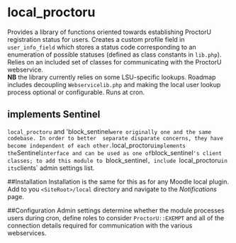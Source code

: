 # local_proctoru

Provides a library of functions oriented towards establishing ProctorU registration status for users.
Creates a custom profile field in `user_info_field` which stores a status code corresponding to an enumeration 
of possible statuses (defined as class constants in `lib.php`). Relies on an included set of classes for 
communicating with the ProctorU webservice.  
__NB__ the library currently relies on some LSU-specific lookups. Roadmap 
includes decoupling `Webservicelib.php` and making the local user lookup process optional or configurable.
Runs at cron.

## implements Sentinel
`local_proctoru` and 'block_sentinel` were originally one and the same codebase. In order to better 
separate disparate concerns, they have become independent of each other. `local_proctoru` implements
the `Sentinel` interface and can be used as one of `block_sentinel`'s client classes; to add this
module to `block_sentinel`, include `local_proctoru` in its `clients` admin settings list.

##Installation
Installation is the same for this as for any Moodle local plugin. Add to you `<SiteRoot>/local` directory
and navigate to the _Notifications_ page.

##Configuration
Admin settings determine whether the module processes users during cron, define roles to consider 
`ProctorU::EXEMPT` and all of the connection details required for communication with the various webservices.


